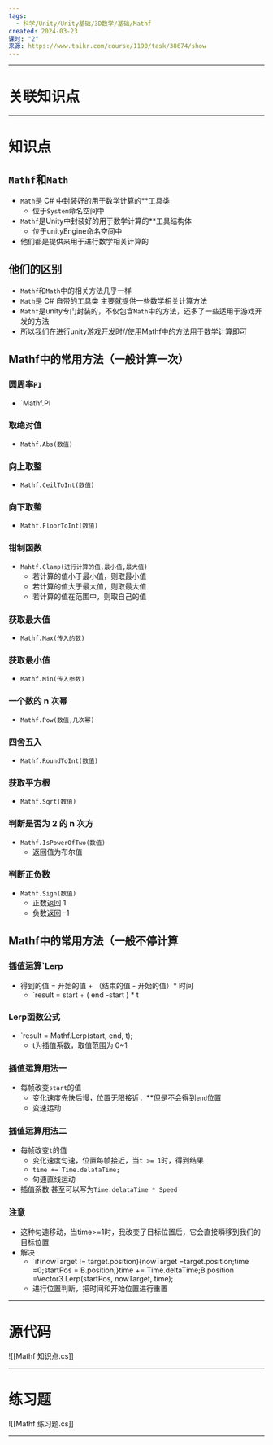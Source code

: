 ```yaml
---
tags:
  - 科学/Unity/Unity基础/3D数学/基础/Mathf
created: 2024-03-23
课时: "2"
来源: https://www.taikr.com/course/1190/task/38674/show
---
```


---
# 关联知识点



---
# 知识点

## `Mathf`和`Math`

- `Math`是 C# 中封装好的用于数学计算的**工具类
	- 位于`System`命名空间中
- `Mathf`是Unity中封装好的用于数学计算的**工具结构体
	- 位于unityEngine命名空间中
- 他们都是提供来用于进行数学相关计算的
## 他们的区别

- `Mathf`和`Math`中的相关方法几乎一样
- `Math`是 C# 自带的工具类 主要就提供一些数学相关计算方法
- `Mathf`是unity专门封装的，不仅包含`Math`中的方法，还多了一些适用于游戏开发的方法
- 所以我们在进行unity游戏开发时//使用Mathf中的方法用于数学计算即可
## Mathf中的常用方法（一般计算一次）

### 圆周率`PI`

- `Mathf.PI
### 取绝对值

- `Mathf.Abs(数值)`
### 向上取整

- `Mathf.CeilToInt(数值)`
### 向下取整

- `Mathf.FloorToInt(数值)`
### 钳制函数

- `Mahtf.Clamp(进行计算的值,最小值,最大值)`
	- 若计算的值小于最小值，则取最小值
	- 若计算的值大于最大值，则取最大值
	- 若计算的值在范围中，则取自己的值
### 获取最大值

- `Mathf.Max(传入的数)`
### 获取最小值

- `Mathf.Min(传入参数)`
### 一个数的 n 次幂

- `Mathf.Pow(数值,几次幂)`
### 四舍五入

- `Mathf.RoundToInt(数值)`
### 获取平方根

- `Mathf.Sqrt(数值)`
### 判断是否为 2 的 n 次方

- `Mathf.IsPowerOfTwo(数值)`
	- 返回值为布尔值
### 判断正负数

- `Mathf.Sign(数值)`
	- 正数返回 1
	- 负数返回 -1
## Mathf中的常用方法（一般不停计算

### 插值运算`Lerp

- 得到的值 = 开始的值 + （结束的值 - 开始的值）* 时间
	- `result = start + ( end -start ) * t
### Lerp函数公式

- `result = Mathf.Lerp(start, end, t);
	- t为插值系数，取值范围为 0~1 
### 插值运算用法一

- 每帧改变`start`的值
	- 变化速度先快后慢，位置无限接近，**但是不会得到`end`位置
	- 变速运动
### 插值运算用法二

- 每帧改变`t`的值
	- 变化速度匀速，位置每帧接近，当`t >= 1`时，得到结果
	- `time += Time.delataTime;`
	- 匀速直线运动
- 插值系数 甚至可以写为`Time.delataTime * Speed`

### 注意

- 这种匀速移动，当time>=1时，我改变了目标位置后，它会直接瞬移到我们的目标位置
- 解决
	- `if(nowTarget != target.position){nowTarget =target.position;time =0;startPos = B.position;}time += Time.deltaTime;B.position =Vector3.Lerp(startPos, nowTarget, time);
	- 进行位置判断，把时间和开始位置进行重置

---
# 源代码

![[Mathf 知识点.cs]]

---
# 练习题

![[Mathf 练习题.cs]]

---


